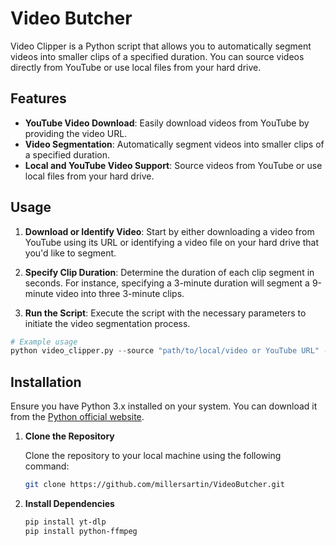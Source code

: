 # Video Butcher

Video Clipper is a Python script that allows you to automatically segment videos into smaller clips of a specified duration. You can source videos directly from YouTube or use local files from your hard drive.

## Features

- **YouTube Video Download**: Easily download videos from YouTube by providing the video URL.
- **Video Segmentation**: Automatically segment videos into smaller clips of a specified duration.
- **Local and YouTube Video Support**: Source videos from YouTube or use local files from your hard drive.

## Usage

1. **Download or Identify Video**: Start by either downloading a video from YouTube using its URL or identifying a video file on your hard drive that you'd like to segment.
   
2. **Specify Clip Duration**: Determine the duration of each clip segment in seconds. For instance, specifying a 3-minute duration will segment a 9-minute video into three 3-minute clips.

3. **Run the Script**: Execute the script with the necessary parameters to initiate the video segmentation process.

```python
# Example usage
python video_clipper.py --source "path/to/local/video or YouTube URL" --clip-duration 180
```
## Installation

Ensure you have Python 3.x installed on your system. You can download it from the [Python official website](https://www.python.org/).

1. **Clone the Repository**
   
   Clone the repository to your local machine using the following command:

   ```bash
   git clone https://github.com/millersartin/VideoButcher.git

2. **Install Dependencies**

   ```bash
   pip install yt-dlp
   pip install python-ffmpeg
   ```
